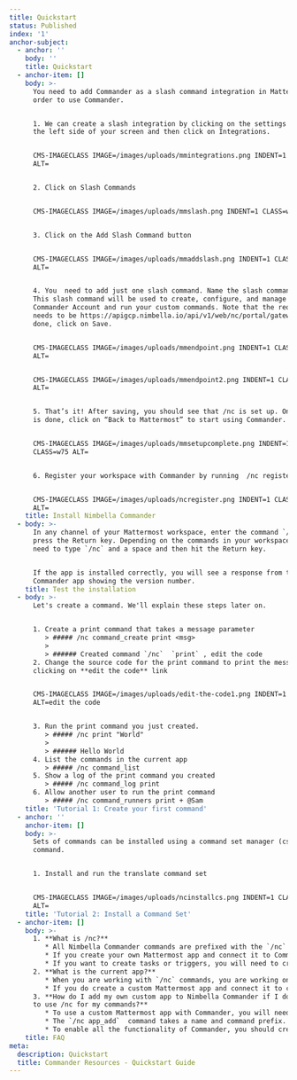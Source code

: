 ```yaml
---
title: Quickstart
status: Published
index: '1'
anchor-subject:
  - anchor: ''
    body: ''
    title: Quickstart
  - anchor-item: []
    body: >-
      You need to add Commander as a slash command integration in Mattermost in
      order to use Commander. 


      1. We can create a slash integration by clicking on the settings bar on
      the left side of your screen and then click on Integrations.


      CMS-IMAGECLASS IMAGE=/images/uploads/mmintegrations.png INDENT=1 CLASS=w50
      ALT=


      2. Click on Slash Commands


      CMS-IMAGECLASS IMAGE=/images/uploads/mmslash.png INDENT=1 CLASS=w75 ALT=


      3. Click on the Add Slash Command button


      CMS-IMAGECLASS IMAGE=/images/uploads/mmaddslash.png INDENT=1 CLASS=w75
      ALT=


      4. You  need to add just one slash command. Name the slash command  /nc.
      This slash command will be used to create, configure, and manage your
      Commander Account and run your custom commands. Note that the request URL
      needs to be https://apigcp.nimbella.io/api/v1/web/nc/portal/gateway. Once
      done, click on Save. 


      CMS-IMAGECLASS IMAGE=/images/uploads/mmendpoint.png INDENT=1 CLASS=w75
      ALT=


      CMS-IMAGECLASS IMAGE=/images/uploads/mmendpoint2.png INDENT=1 CLASS=w75
      ALT=


      5. That’s it! After saving, you should see that /nc is set up. Once this
      is done, click on “Back to Mattermost” to start using Commander.


      CMS-IMAGECLASS IMAGE=/images/uploads/mmsetupcomplete.png INDENT=1
      CLASS=w75 ALT=


      6. Register your workspace with Commander by running  /nc register


      CMS-IMAGECLASS IMAGE=/images/uploads/ncregister.png INDENT=1 CLASS=w25
      ALT=
    title: Install Nimbella Commander
  - body: >-
      In any channel of your Mattermost workspace, enter the command `/nc` and
      press the Return key. Depending on the commands in your workspace, you may
      need to type `/nc` and a space and then hit the Return key.


      If the app is installed correctly, you will see a response from the
      Commander app showing the version number.
    title: Test the installation
  - body: >-
      Let's create a command. We'll explain these steps later on.


      1. Create a print command that takes a message parameter
         > ##### /nc command_create print <msg>
         >
         > ###### Created command `/nc`  `print` , edit the code
      2. Change the source code for the print command to print the message by
      clicking on **edit the code** link


      CMS-IMAGECLASS IMAGE=/images/uploads/edit-the-code1.png INDENT=1 CLASS=w75
      ALT=edit the code


      3. Run the print command you just created.
         > ##### /nc print "World"
         >
         > ###### Hello World
      4. List the commands in the current app
         > ##### /nc command_list
      5. Show a log of the print command you created
         > ##### /nc command_log print
      6. Allow another user to run the print command
         > ##### /nc command_runners print + @Sam
    title: 'Tutorial 1: Create your first command'
  - anchor: ''
    anchor-item: []
    body: >-
      Sets of commands can be installed using a command set manager (csm)
      command. 


      1. Install and run the translate command set


      CMS-IMAGECLASS IMAGE=/images/uploads/ncinstallcs.png INDENT=1 CLASS=w25
      ALT=
    title: 'Tutorial 2: Install a Command Set'
  - anchor-item: []
    body: >-
      1. **What is /nc?**
         * All Nimbella Commander commands are prefixed with the `/nc` slash command. In addition, you can create commands that also run using the `/nc` prefix.
         * If you create your own Mattermost app and connect it to Commander, you can create a custom slash prefix for your own custom commands.
         * If you want to create tasks or triggers, you will need to create a webhook in Mattermost that can output to the channel you want the output of task or trigger to show. To do that, you need to create a custom Mattermost app and create a channel webhook in the custom app that can be used to output to a channel in your workspace.
      2. **What is the current app?**
         * When you are working with `/nc` commands, you are working on one specific app. If you aren’t creating custom Mattermost apps to use with Commander, you won’t be changing your “current app”.
         * If you do create a custom Mattermost app and connect it to commander (with app_add), when you develop commands for that app or manage that app, you will want to set your “current app” to that custom Mattermost app.
      3. **How do I add my own custom app to Nimbella Commander if I don’t want
      to use /nc for my commands?**
         * To use a custom Mattermost app with Commander, you will need to create a Mattermost app and then connect it to Commander using `/nc app_add` 
         * The `/nc app_add`  command takes a name and command prefix. The command prefix is used by Mattermost users to run any of the commands in the app. For example, if you have an app named "devops" with a command prefix of "/devops", a user could run: `/devops addhost x.y.z 1.2.3.4` 
         * To enable all the functionality of Commander, you should create your own Mattermost App and connect it to Commander using `/nc app_add` as explained in the Developer Guide _(add new link)_.
    title: FAQ
meta:
  description: Quickstart
  title: Commander Resources - Quickstart Guide
---
```



